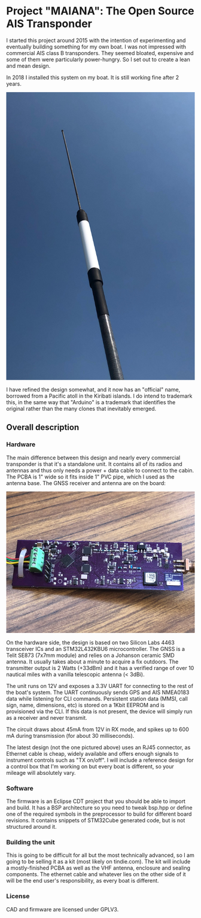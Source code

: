 # Project "MAIANA": The Open Source AIS Transponder

I started this project around 2015 with the intention of experimenting and eventually building something for my own boat.
I was not impressed with commercial AIS class B transponders. They seemed bloated, expensive and some of them
were particularly power-hungry. So I set out to create a lean and mean design.

In 2018 I installed this system on my boat. It is still working fine after 2 years.

![Image](images/UnitExterior.jpg?raw=True "Exterior View")

I have refined the design somewhat, and it now has an "official" name, borrowed from a Pacific atoll in the Kiribati islands. I do intend to trademark this, in the same way that "Arduino" is a trademark that identifies the original rather than the many clones that inevitably emerged.

## Overall description

### Hardware

The main difference between this design and nearly every commercial transponder is that it's a standalone unit. It contains all of its
radios and antennas and thus only needs a power + data cable to connect to the cabin. The PCBA is 1" wide so it fits inside
1" PVC pipe, which I used as the antenna base. The GNSS receiver and antenna are on the board:

![Image](images/Board4.3.jpg?raw=True "PCBA version 4.3")

On the hardware side, the design is based on two Silicon Labs 4463 transceiver ICs and an STM32L432KBU6 microcontroller.
The GNSS is a Telit SE873 (7x7mm module) and relies on a Johanson ceramic SMD antenna. It usually takes about a minute to acquire a fix outdoors.
The transmitter output is 2 Watts (+33dBm) and it has a verified range of over 10 nautical miles with a vanilla telescopic antenna (< 3dBi).

The unit runs on 12V and exposes a 3.3V UART for connecting to the rest of the boat's system. The UART continuously sends GPS and AIS NMEA0183 data
while listening for CLI commands. Persistent station data (MMSI, call sign, name, dimensions, etc) is stored on a 1Kbit EEPROM and is provisioned via
the CLI. If this data is not present, the device will simply run as a receiver and never transmit. 

The circuit draws about 45mA from 12V in RX mode, and spikes up to 600 mA during transmission (for about 30 milliseconds).

The latest design (not the one pictured above) uses an RJ45 connector, as Ethernet cable is cheap, widely available and offers enough signals to instrument
controls such as "TX on/off". I will include a reference design for a control box that I'm working on but every boat is different, so your mileage will absolutely vary.


### Software

The firmware is an Eclipse CDT project that you should be able to import and build. It has a BSP architecture so you need to tweak bsp.hpp or define one of
the required symbols in the preprocessor to build for different board revisions. It contains snippets of STM32Cube generated code, but is not structured around it.

### Building the unit

This is going to be difficult for all but the most technically advanced, so I am going to be selling it as a kit (most likely on tindie.com). The kit will include a mostly-finished PCBA as well as the VHF antenna, enclosure and sealing components. The ethernet cable and whatever lies on the other side of it will be the end user's responsibility, as every boat is different.

### License

CAD and firmware are licensed under GPLV3. 




